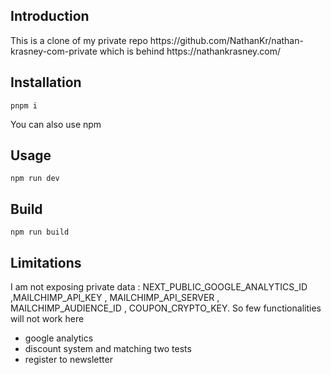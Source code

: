 <h2>Introduction</h2>
This is a clone of my private repo https://github.com/NathanKr/nathan-krasney-com-private which is behind https://nathankrasney.com/

<h2>Installation</h2>

```
pnpm i
```

You can also use npm

<h2>Usage</h2>

```
npm run dev
```

<h2>Build</h2>

```
npm run build
```

<h2>Limitations</h2>
I am not exposing private data : NEXT_PUBLIC_GOOGLE_ANALYTICS_ID ,MAILCHIMP_API_KEY , MAILCHIMP_API_SERVER , MAILCHIMP_AUDIENCE_ID , COUPON_CRYPTO_KEY. So few functionalities will not work here 
<ul>
<li>google analytics</li>
<li>discount system and matching two tests</li>
<li>register to newsletter</li>
</ul>
